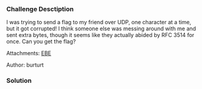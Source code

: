 ### Challenge Desctiption

I was trying to send a flag to my friend over UDP, one character at a time, but it got corrupted! I think someone else was messing around with me and sent extra bytes, though it seems like they actually abided by RFC 3514 for once. Can you get the flag?

Attachments: [EBE](attachments/EBE/EBE.pcap)

Author: burturt

### Solution